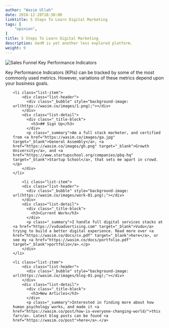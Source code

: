```yaml
---
author: "Wasim Ullah"
date: 2018-12-28T18:30:00
linktitle: 5 Steps To Learn Digital Marketing
tags: [
    "opinion",
]
title: 5 Steps To Learn Digital Marketing
description: GenM is yet another less explored platform.
weight: 9
---
```


![Sales Funnel Key Performance Indicators](/images/genm.png)



Key Performance Indicators (KPIs) can be tracked by some of the most commonly used metrics. However, variations of these metrics depend upon your business goals.

<ol class="list-view">

    <li class="list-item">
        <div class="list-header">
          <div class="_bubble" style="background-image: url(https://wasim.co/images/1.png);"></div>
        </div>
        <div class="list-detail">
          <div class="_title-block">
            <h3>## Sign Up</h3>
          </div>
          <p class="_summary">Am a full stack marketer, and certified from <a href="https://wasim.co/images/ga.jpg" target="_blank">General Assembly</a>, <a href="https://wasim.co/images/gh.png" target="_blank">Growth University</a>, and <a href="https://www.startupschool.org/companies/pbq-hq" target="_blank">Startup School</a>, that sets me apart in crowd.</p>
        </div>
    </li>

        <li class="list-item">
        <div class="list-header">
          <div class="_bubble" style="background-image: url(https://wasim.co/images/work-01.png);"></div>
        </div>
        <div class="list-detail">
          <div class="_title-block">
            <h3>Current Work</h3>
          </div>
          <p class="_summary">I handle full digital services stacks at <a href="https://vuduadvertising.com" target="_blank">Vudu</a> trying to build a better digital experience. Read more over <a href="https://wasim.co/docs/cv.pdf" target="_blank">here</a>, or see my <a href="https://wasim.co/docs/portfolio.pdf" target="_blank">portfolio</a>.</p>
        </div>
    </li>
    
    <li class="list-item">
        <div class="list-header">
          <div class="_bubble" style="background-image: url(https://wasim.co/images/blog-01.png);"></div>
        </div>
        <div class="list-detail">
          <div class="_title-block">
            <h3>New Articles</h3>
          </div>
          <p class="_summary">Interested in finding more about how human psychology works, and made it <a href="https://wasim.co/post/how-is-everyone-changing-world/">this far</a>. Latest blog posts can be found <a href="https://wasim.co/post">here</a>.</a>

</p>
        </div>
    </li>
</ol>
